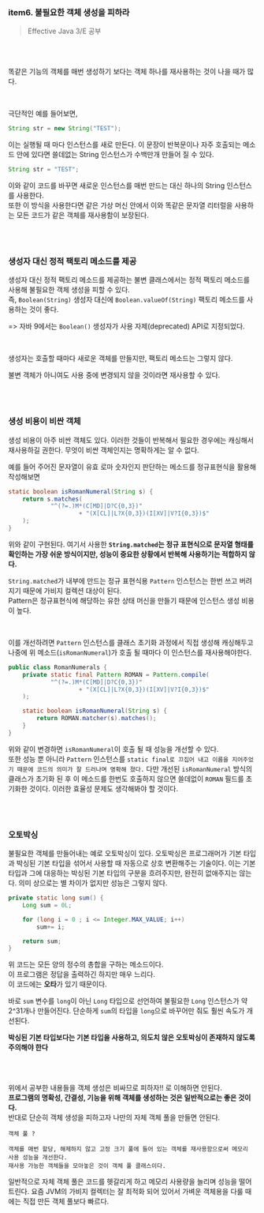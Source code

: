 ### item6. 불필요한 객체 생성을 피하라

> Effective Java 3/E 공부

<br><br>

똑같은 기능의 객체를 매번 생성하기 보다는 객체 하나를 재사용하는 것이 나을 때가 많다.

<br> 

극단적인 예를 들어보면,

```java
String str = new String("TEST");
```
이는 실행될 때 마다 인스턴스를 새로 만든다. 이 문장이 반복문이나 자주 호출되는 메소드 안에 있다면 쓸데없는 String 인스턴스가 수백만개 만들어 질 수 있다.

```java
String str = "TEST";
```
이와 같이 코드를 바꾸면 새로운 인스턴스를 매번 만드는 대신 하나의 String 인스턴스를 사용한다.  
또한 이 방식을 사용한다면 같은 가상 머신 안에서 이와 똑같은 문자열 리터럴을 사용하는 모든 코드가 같은 객체를 재사용함이 보장된다.

<br><br>

### 생성자 대신 정적 팩토리 메소드를 제공
생성자 대신 정적 팩토리 메소드를 제공하는 불변 클래스에서는 정적 팩토리 메소드를 사용해 불필요한 객체 생성을 피할 수 있다.   
즉, `Boolean(String)` 생성자 대신에 `Boolean.valueOf(String)` 팩토리 메소드를 사용하는 것이 좋다.  

=> 자바 9에서는 `Boolean()` 생성자가 사용 자제(deprecated) API로 지정되었다.

<br>

생성자는 호출할 때마다 새로운 객체를 만들지만, 팩토리 메소드는 그렇지 않다. 

불변 객체가 아니여도 사용 중에 변경되지 않을 것이라면 재사용할 수 있다. 

<br><br>

### 생성 비용이 비싼 객체
생성 비용이 아주 비싼 객체도 있다. 이러한 것들이 반복해서 필요한 경우에는 캐싱해서 재사용하길 권한다. 무엇이 비싼 객체인지는 명확하게는 알 수 없다.

예를 들어 주어진 문자열이 유효 로마 숫자인지 판단하는 메소드를 정규표현식을 활용해 작성해보면

```java
static boolean isRomanNumeral(String s) {
    return s.matches(
            "^(?=.)M*(C[MD]|D?C{0,3})"
                    + "(X[CL]|L?X{0,3})(I[XV]|V?I{0,3})$"
    );
}
```
위와 같이 구현된다. 여기서 사용한 **`String.matched`는 정규 표현식으로 문자열 형태를 확인하는 가장 쉬운 방식이지만, 성능이 중요한 상황에서 반복해 사용하기는 적합하지 않다.**

`String.matched`가 내부에 만드는 정규 표현식용 `Pattern` 인스턴스는 한번 쓰고 버려지기 때문에 가비지 컬렉션 대상이 된다.  
Pattern은 정규표현식에 해당하는 유한 상태 머신을 만들기 때문에 인스턴스 생성 비용이 높다.

<br>

이를 개선하려면 `Pattern` 인스턴스를 클래스 초기화 과정에서 직접 생성해 캐싱해두고 나중에 위 메소드(`isRomanNumeral`)가 호출 될 때마다 이 인스턴스를 재사용해야한다.

```java
public class RomanNumerals {
    private static final Pattern ROMAN = Pattern.compile(
            "^(?=.)M*(C[MD]|D?C{0,3})"
                    + "(X[CL]|L?X{0,3})(I[XV]|V?I{0,3})$"
    );

    static boolean isRomanNumeral(String s) {
        return ROMAN.matcher(s).matches();
    }
}
```

위와 같이 변경하면 `isRomanNumeral`이 호출 될 때 성능을 개선할 수 있다.  
또한 성능 뿐 아니라 `Pattern` 인스턴스를 `static final로 끄집어 내고 이름을 지어주었기 때문에 코드의 의미가 잘 드러나며 명확해 졌다.`
다만 개선된 `isRomanNumeral` 방식의 클래스가 초기화 된 후 이 메소드를 한번도 호출하지 않으면 쓸데없이 `ROMAN` 필드를 초기화한 것이다. 이러한 효율성 문제도 생각해봐야 할 것이다.


<br><br>

### 오토박싱

불필요한 객체를 만들어내는 예로 오토박싱이 있다.
오토박싱은 프로그래머가 기본 타입과 박싱된 기본 타입을 섞어서 사용할 때 자동으로 상호 변환해주는 기술이다. 
이는 기본 타입과 그에 대응하는 박싱된 기본 타입의 구분을 흐려주지만, 완전히 없애주지는 않는다. 의미 상으로는 별 차이가 없지만 성능은 그렇지 않다.

```java
private static long sum() {
    Long sum = 0L;

    for (long i = 0 ; i <= Integer.MAX_VALUE; i++) 
        sum+= i;

    return sum;
}
```

위 코드는 모든 양의 정수의 총합을 구하는 메소드이다.   
이 프로그램은 정답을 출력하긴 하지만 매우 느리다.  
이 코드에는 **오타**가 있기 때문이다.

바로 `sum` 변수를 `long`이 아닌 `Long` 타입으로 선언하여 불필요한 `Long` 인스턴스가 약 2^31개나 만들어진다. 
단순하게 `sum`의 타입을 `long`으로 바꾸어만 줘도 훨씬 속도가 개선된다.


**박싱된 기본 타입보다는 기본 타입을 사용하고, 의도치 않은 오토박싱이 존재하지 않도록 주의해야 한다**

<br><br>

위에서 공부한 내용들을 객체 생성은 비싸므로 피하자!! 로 이해하면 안된다.  
**프로그램의 명확성, 간결성, 기능을 위해 객체를 생성하는 것은 일반적으로는 좋은 것이다.**  
반대로 단순히 객체 생성을 피하고자 나만의 자체 객체 풀을 만들면 안된다. 

```
객체 풀 ? 

객체를 매번 할당, 해제하지 않고 고정 크기 풀에 들어 있는 객체를 재사용함으로써 메모리 사용 성능을 개선한다.
재사용 가능한 객체들을 모아놓은 것이 객체 풀 클래스이다.
```

일반적으로 자체 객체 풀은 코드를 헷갈리게 하고 메모리 사용량을 늘리며 성능을 떨어트린다. 요즘 JVM의 가비지 컬렉터는 잘 최적화 되어 있어서 가벼운 객체용을 다룰 때에는 직접 만든 객체 풀보다 빠르다.
